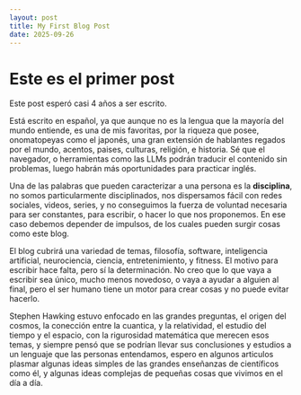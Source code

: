 ```yaml
---
layout: post
title: My First Blog Post
date: 2025-09-26
---
```


# Este es el primer post

Este post esperó casi 4 años a ser escrito.

Está escrito en español, ya que aunque no es la lengua que la mayoría del mundo entiende, es una de mis favoritas, por la riqueza que posee, onomatopeyas como el japonés, una gran extensión de hablantes regados por el mundo, acentos, paises, culturas, religión, e historia. Sé que el navegador, o herramientas como las LLMs podrán traducir el contenido sin problemas, luego habrán más oportunidades para practicar inglés.

Una de las palabras que pueden caracterizar a una persona es la **disciplina**, no somos particularmente disciplinados, nos dispersamos fácil con redes sociales, videos, series, y no conseguimos la fuerza de voluntad necesaria para ser constantes, para escribir, o hacer lo que nos proponemos. En ese caso debemos depender de impulsos, de los cuales pueden surgir cosas como este blog.

El blog cubrirá una variedad de temas, filosofía, software, inteligencia artificial, neurociencia, ciencia, entretenimiento, y fitness. El motivo para escribir hace falta, pero sí la determinación. No creo que lo que vaya a escribir sea único, mucho menos novedoso, o vaya a ayudar a alguien al final, pero el ser humano tiene un motor para crear cosas y no puede evitar hacerlo.

Stephen Hawking estuvo enfocado en las grandes preguntas, el origen del cosmos, la conección entre la cuantica, y la relatividad, el estudio del tiempo y el espacio, con la rigurosidad matemática que merecen esos temas, y siempre pensó que se podrían llevar sus conclusiones y estudios a un lenguaje que las personas entendamos, espero en algunos articulos plasmar algunas ideas simples de las grandes enseñanzas de científicos como él, y algunas ideas complejas de pequeñas cosas que vivimos en el día a día.
